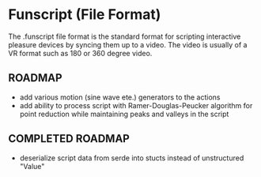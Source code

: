 # Funscript (File Format)

The .funscript file format is the standard format for scripting interactive pleasure devices by syncing them up to a video. The video is usually of a  VR format such as 180 or 360 degree video.

## ROADMAP
- add various motion (sine wave ete.) generators to the actions
- add ability to process script with Ramer-Douglas-Peucker algorithm for point reduction while maintaining peaks and valleys in the script
## COMPLETED ROADMAP
- deserialize script data from serde into stucts instead of unstructured "Value"
